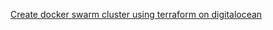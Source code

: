 
[Create docker swarm cluster using terraform on digitalocean](https://github.com/vijayendrar/devsecops/blob/main/Hashicorp/Terraform/DigitalOcean-docker-swarm/cluster.md)